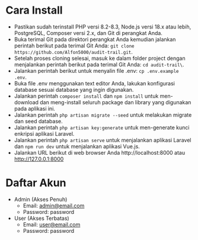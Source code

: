 # Cara Install

- Pastikan sudah terinstall PHP versi 8.2-8.3, Node.js versi 18.x atau lebih, PostgreSQL, Composer versi 2.x, dan Git di perangkat Anda.
- Buka terimal Git pada direktori perangkat Anda kemudian jalankan perintah berikut pada terimal Git Anda: `git clone https://github.com/Alfon5000/audit-trail.git`.
- Setelah proses cloning selesai, masuk ke dalam folder project dengan menjalankan perintah berikut pada terimal Git Anda: `cd audit-trail\`.
- Jalankan perintah berikut untuk menyalin file .env: `cp .env.example .env`.
- Buka file .env menggunakan text editor Anda, lakukan konfigurasi database sesuai database yang ingin digunakan.
- Jalankan perintah `composer install` dan `npm install` untuk men-download dan meng-install seluruh package dan library yang digunakan pada aplikasi ini.
- Jalankan perintah `php artisan migrate --seed` untuk melakukan migrate dan seed database.
- Jalankan perintah `php artisan key:generate` untuk men-generate kunci enkripsi aplikasi Laravel.
- Jalankan perintah `php artisan serve` untuk menjalankan aplikasi Laravel dan `npm run dev` untuk menjalankan aplikasi Vue.js.
- Jalankan URL berikut di web browser Anda http://localhost:8000 atau http://127.0.0.1:8000

# Daftar Akun

- Admin (Akses Penuh)
  - Email: admin@email.com
  - Password: password
- User (Akses Terbatas)
  - Email: user@email.com
  - Password: password
